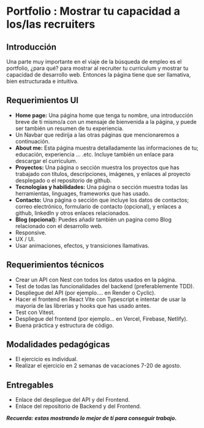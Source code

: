 # Portfolio : Mostrar tu capacidad a los/las recruiters

## Introducción
Una parte muy importante en el viaje de la búsqueda de empleo es el portfolio, ¿para qué? para mostrar al recruiter tu curriculum y mostrar tu capacidad de desarrollo web. Entonces la página tiene que ser llamativa, bien estructurada e intuitiva.

## Requerimientos UI
- **Home page:**
Una página home que tenga tu nombre, una introducción breve de ti mismo/a con un mensaje de bienvenida a la página, y puede ser también un resumen de tu experiencia.
- Un Navbar que redirija a las otras páginas que mencionaremos a continuación.
- **About me:**
Esta página muestra detalladamente las informaciones de tu; educación, experiencia ... .etc.
Incluye también un enlace para descargar el curriculum.
- **Proyectos:**
Una página o sección muestra los proyectos que has trabajado con títulos, descripciones, imágenes, y enlaces al proyecto desplegado o el repositorio de github.
- **Tecnologías y habilidades:**
Una página o sección muestra todas las herramientas, linguages, frameworks que has usado.
- **Contacto:**
Una página o sección que incluye los datos de contactos; correo electrónico, formulario de contacto (opcional), y enlaces a github, linkedIn y otros enlaces relacionados.
- **Blog (opcional):**
Puedes añadir también un pagina como Blog relacionado con el desarrollo web.
- Responsive.
- UX / UI.
- Usar animaciones, efectos, y transiciones llamativas.

## Requerimientos técnicos
- Crear un API con Nest con todos los datos usados en la página.
- Test de todas las funcionalidades del backend (preferablemente TDD).
- Despliegue del API (por ejemplo…. en Render o Cyclic).
- Hacer el frontend en React Vite con Typescript e intentar de usar la mayoría de las librerías y hooks que has usado antes.
- Test con Vitest.
- Despliegue del frontend (por ejemplo… en Vercel, Firebase, Netlify).
- Buena práctica y estructura de código.

## Modalidades pedagógicas
- El ejercicio es individual.
- Realizar el ejercicio en 2 semanas de vacaciones 7-20 de agosto.

## Entregables
- Enlace del despliegue del API y del Frontend.
- Enlace del repositorio de Backend y del Frontend.

***Recuerda: estas mostrando lo mejor de tí para conseguir trabajo.***

